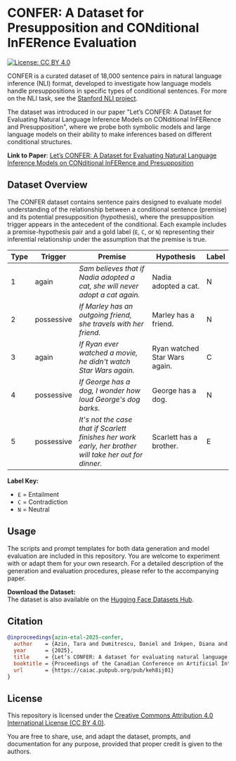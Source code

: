 # CONFER: A Dataset for Presupposition and CONditional InFERence Evaluation
[![License: CC BY 4.0](https://img.shields.io/badge/License-CC%20BY%204.0-lightgrey.svg)](https://creativecommons.org/licenses/by/4.0/)


CONFER is a curated dataset of 18,000 sentence pairs in natural language inference (NLI) format, developed to investigate how language models handle presuppositions in specific types of conditional sentences. For more on the NLI task, see the [Stanford NLI project](https://nlp.stanford.edu/projects/snli/).

The dataset was introduced in our paper "Let’s CONFER: A Dataset for Evaluating Natural Language Inference Models on CONditional InFERence and Presupposition", where we probe both symbolic models and large language models on their ability to make inferences based on different conditional structures.

**Link to Paper**: [Let’s CONFER: A Dataset for Evaluating Natural Language Inference Models on CONditional InFERence and Presupposition](https://caiac.pubpub.org/pub/keh8ij01/release/1)






## Dataset Overview

The CONFER dataset contains sentence pairs designed to evaluate model understanding of the relationship between a conditional sentence (premise) and its potential presupposition (hypothesis), where the presupposition trigger appears in the antecedent of the conditional. Each example includes a premise-hypothesis pair and a gold label (`E`, `C`, or `N`) representing their inferential relationship under the assumption that the premise is true.

| Type | Trigger     | Premise                                                                 | Hypothesis                      | Label |
|------|-------------|-------------------------------------------------------------------------|----------------------------------|--------|
| 1    | again       | *Sam believes that if Nadia adopted a cat, she will never adopt a cat again.* | Nadia adopted a cat.            | N      |
| 2    | possessive  | *If Marley has an outgoing friend, she travels with her friend.*        | Marley has a friend.            | N      |
| 3    | again       | *If Ryan ever watched a movie, he didn't watch Star Wars again.*        | Ryan watched Star Wars again.   | C      |
| 4    | possessive  | *If George has a dog, I wonder how loud George's dog barks.*            | George has a dog.               | N      |
| 5    | possessive  | *It's not the case that if Scarlett finishes her work early, her brother will take her out for dinner.* | Scarlett has a brother. | E      |

**Label Key:**  
- `E` = Entailment  
- `C` = Contradiction  
- `N` = Neutral





## Usage

The scripts and prompt templates for both data generation and model evaluation are included in this repository. You are welcome to experiment with or adapt them for your own research. For a detailed description of the generation and evaluation procedures, please refer to the accompanying paper.

**Download the Dataset:**  
The dataset is also available on the [Hugging Face Datasets Hub](https://huggingface.co/datasets/ConditionalNLI/CONFER).




## Citation

```bibtex 
@inproceedings{azin-etal-2025-confer,
  author    = {Azin, Tara and Dumitrescu, Daniel and Inkpen, Diana and Singh, Raj},
  year      = {2025},
  title     = {Let’s CONFER: A dataset for evaluating natural language inference models on conditional inference and presupposition},
  booktitle = {Proceedings of the Canadian Conference on Artificial Intelligence},
  url       = {https://caiac.pubpub.org/pub/keh8ij01}
}

``` 

## License

This repository is licensed under the [Creative Commons Attribution 4.0 International License (CC BY 4.0)](https://creativecommons.org/licenses/by/4.0/).

You are free to share, use, and adapt the dataset, prompts, and documentation for any purpose, provided that proper credit is given to the authors.




